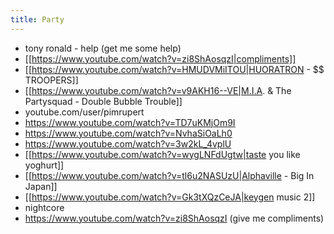 ```yaml
---
title: Party
---
```

* tony ronald - help (get me some help)
* [[https://www.youtube.com/watch?v=zi8ShAosqzI|compliments]]
* [[https://www.youtube.com/watch?v=HMUDVMiITOU|HUORATRON - $$ TROOPERS]]
* [[https://www.youtube.com/watch?v=v9AKH16--VE|M.I.A. & The Partysquad - Double Bubble Trouble]]
* youtube.com/user/pimrupert
* https://www.youtube.com/watch?v=TD7uKMjOm9I
* https://www.youtube.com/watch?v=NvhaSiOaLh0
* https://www.youtube.com/watch?v=3w2kL_4vplU
* [[https://www.youtube.com/watch?v=wygLNFdUgtw|taste you like yoghurt]]
* [[https://www.youtube.com/watch?v=tl6u2NASUzU|Alphaville - Big In Japan]]
* [[https://www.youtube.com/watch?v=Gk3tXQzCeJA|keygen music 2]]
* nightcore
* https://www.youtube.com/watch?v=zi8ShAosqzI (give me compliments)
